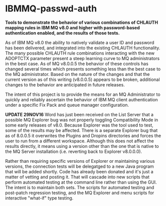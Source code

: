 # IBMMQ-passwd-auth
**Tools to demonstrate the behavior of various combinations of CHLAUTH mapping rules in IBM MQ v8.0 and higher with password-based authentication enabled, and the results of those tests.**

As of IBM MQ v8.0 the ability to natively validate a user ID and password has been delivered, and integrated into the existing CHLAUTH functionality.  The many possible CHLAUTH rule combinations interacting with the new ADOPTCTX parameter present a steep learning curve to MQ administrators in the best case.  As of MQ v8.0.0.5 the behavior of these controls has changed several times which presents something less than the best case to the MQ administrator.  Based on the nature of the changes and that the current version as of this writing (v8.0.0.5) appears to be broken, additional changes to the behavior are anticipated in future releases. 

The intent of this project is to provide the means for an MQ Administrator to quickly and reliably ascertain the behavior of IBM MQ client authentication under a specific Fix Pack and queue manager configuration.

**UPDATE 29NOV16**
Word has just been received on the List Server that a possible MQ Explorer bug was not properly toggling Compatibility Mode in some early releases of v8.0.  Because Explorer was the tool used to test, some of the results may be affected.  There is a separate Explorer bug that as of 8.0.0.5 it overwrites the Plugins and Dropins directories and forces the user to run from a different workspace.  Although this does not affect the results directly, it means using a version other than the one that is native to the MQ Server installation (i.e. reverting back to Explorer v8.0.0.0).

Rather than requiring specific versions of Explorer or maintaining various versions, the connection tests will be delegatged to a new Java program that will be added shortly.  Code has already been donated and it's just a matter of vetting and posting it.  That will cascade into new scripts that perform automated testing at the command line rather than using the GUI.  The intent is to maintain both sets.  The scripts for automated testing and post-patch regression testing, and the MQ Explorer and menu scripts for interactive "what-if" type testing.
